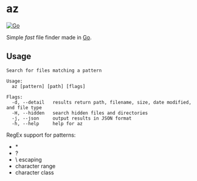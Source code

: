 # az
[![Go](https://github.com/turtureanu/az/actions/workflows/go.yml/badge.svg)](https://github.com/turtureanu/az/actions/workflows/go.yml)

Simple *fast* file finder made in [Go](https://go.dev/).

## Usage

```man
Search for files matching a pattern

Usage:
  az [pattern] [path] [flags]

Flags:
  -d, --detail   results return path, filename, size, date modified, and file type
  -H, --hidden   search hidden files and directories
  -j, --json     output results in JSON format
  -h, --help     help for az
```

RegEx support for patterns:

- \*
- ?
- \\ escaping
- character range
- character class
